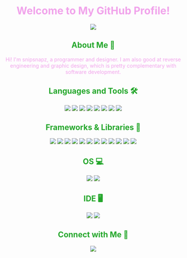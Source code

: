 <div align="center">
  <h1 style="color: #f1a3eb;">Welcome to My GitHub Profile!</h1>
  
  <img src="https://img.shields.io/badge/Code%20With-%23%20Creativity-pink.svg?style=for-the-badge&color=f1a3eb" />
  
  <h2 style="color: #23a62a;">About Me 🌱</h2>
  
  <p style="color: #f1a3eb;">
    Hi! I'm snipsnapz, a programmer and designer. I am also good at reverse engineering and graphic design, which is pretty complementary with software development.
  </p>
  
  <h2 style="color: #23a62a;">Languages and Tools 🛠</h2>

  <div>
    <img src="https://img.shields.io/badge/Java-%23ED8B00.svg?style=for-the-badge&logo=java&logoColor=white" />
    <img src="https://img.shields.io/badge/Python-%233776AB.svg?style=for-the-badge&logo=python&logoColor=white" />
    <img src="https://img.shields.io/badge/JavaScript-%23F7DF1E.svg?style=for-the-badge&logo=javascript&logoColor=black" />
    <img src="https://img.shields.io/badge/HTML5-%23E34F26.svg?style=for-the-badge&logo=html5&logoColor=white" />
    <img src="https://img.shields.io/badge/CSS3-%231572B6.svg?style=for-the-badge&logo=css3&logoColor=white" />
    <img src="https://img.shields.io/badge/C-%2300599C.svg?style=for-the-badge&logo=c&logoColor=white" />
    <img src="https://img.shields.io/badge/C++-%2300599C.svg?style=for-the-badge&logo=c%2B%2B&logoColor=white" />
    <img src="https://img.shields.io/badge/Rust-%23000000.svg?style=for-the-badge&logo=rust&logoColor=white" />
  </div>

  <h2 style="color: #23a62a;">Frameworks & Libraries 🌸</h2>

  <div>
    <img src="https://img.shields.io/badge/Node.js-%23339933.svg?style=for-the-badge&logo=node.js&logoColor=white" />
    <img src="https://img.shields.io/badge/React-%2361DAFB.svg?style=for-the-badge&logo=react&logoColor=black" />
    <img src="https://img.shields.io/badge/Vue.js-%234FC08D.svg?style=for-the-badge&logo=vue.js&logoColor=white" />
    <img src="https://img.shields.io/badge/Express.js-%23000000.svg?style=for-the-badge&logo=express&logoColor=white" />
    <img src="https://img.shields.io/badge/Next.js-%23000000.svg?style=for-the-badge&logo=next.js&logoColor=white" />
    <img src="https://img.shields.io/badge/Django-%23092E20.svg?style=for-the-badge&logo=django&logoColor=white" />
    <img src="https://img.shields.io/badge/Flask-%23000000.svg?style=for-the-badge&logo=flask&logoColor=white" />
    <img src="https://img.shields.io/badge/FastAPI-%23009474.svg?style=for-the-badge&logo=fastapi&logoColor=white" />
    <img src="https://img.shields.io/badge/Spring-%236DB33F.svg?style=for-the-badge&logo=spring&logoColor=white" />
    <img src="https://img.shields.io/badge/JavaFX-%231DA1F2.svg?style=for-the-badge&logo=java&logoColor=white" />
    <img src="https://img.shields.io/badge/Bootstrap-%23563D7C.svg?style=for-the-badge&logo=bootstrap&logoColor=white" />
    <img src="https://img.shields.io/badge/Rocket-%23DE1B31.svg?style=for-the-badge&logo=rust&logoColor=white" />
  </div>

  <h2 style="color: #23a62a;">OS 💻</h2>

  <div>
    <img src="https://img.shields.io/badge/Windows%2011-%230078D7.svg?style=for-the-badge&logo=windows&logoColor=white" />
    <img src="https://img.shields.io/badge/Arch%20Linux-%3A%3A%23A44D25.svg?style=for-the-badge&logo=arch-linux&logoColor=white" />
  </div>

  <h2 style="color: #23a62a;">IDE 🖥️</h2>

  <div>
    <img src="https://img.shields.io/badge/IntelliJ%20IDEA-%23000000.svg?style=for-the-badge&logo=intellijidea&logoColor=white" />
    <img src="https://img.shields.io/badge/Visual%20Studio%20Code-%23007ACC.svg?style=for-the-badge&logo=visual-studio-code&logoColor=white" />
  </div>

  <h2 style="color: #23a62a;">Connect with Me 🤝</h2>

  <div>
    <img src="https://img.shields.io/badge/Discord-snipsnapz-7289DA?style=for-the-badge&logo=discord&logoColor=white" />
  </div>
</div>
